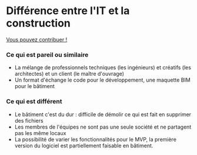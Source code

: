 # Différence entre l'IT et la construction

[Vous pouvez contribuer ! ](../communaute-agile-bim/contribuer.md)

### Ce qui est pareil ou similaire

* La mélange de professionnels techniques \(les ingénieurs\) et créatifs \(les architectes\) et un client \(le maître d'ouvrage\)
* Un format d'échange le code pour le développement, une maquette BIM pour le bâtiment

### Ce qui est différent

* Le bâtiment c'est du dur : difficile de démolir ce qui est fait en supprimer des fichiers
* Les membres de l'équipes ne sont pas une seule société et ne partagent pas les même locaux 
* La possibilité de varier les fonctionnalités pour le MVP, la première version du logiciel est partiellement faisable en bâtiment. 



